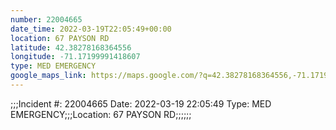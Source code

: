 ```yaml
---
number: 22004665
date_time: 2022-03-19T22:05:49+00:00
location: 67 PAYSON RD
latitude: 42.38278168364556
longitude: -71.17199991418607
type: MED EMERGENCY
google_maps_link: https://maps.google.com/?q=42.38278168364556,-71.17199991418607
---
```


;;;Incident #: 22004665  Date: 2022-03-19 22:05:49   Type: MED EMERGENCY;;;Location: 67 PAYSON RD;;;;;;
